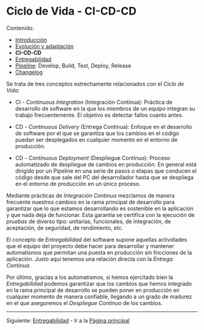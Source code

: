 # Ciclo de Vida - CI-CD-CD

Contenido:

- [Introducción](../application-lifecycle.md)
- [Evolución y adaptación](al-evolution-and-adaptation.md)
- **CI-CD-CD**
- [Entregabilidad](al-releasability.md)
- [Pipeline](al-pipeline.md): Develop, Build, Test, Deploy, Release
- [Changelog](al-changelog.md)

Se trata de tres conceptos estrechamente relacionados con el _Ciclo de Vida_:

- CI - _Continuous Integration_ (Integración Continua): Práctica de desarrollo de software en la que los miembros de un equipo integran su trabajo frecuentemente. El objetivo es detectar fallos cuanto antes.

- CD - _Continuous Delivery_ (Entrega Continua): Enfoque en el desarrollo de software por el que se garantiza que los cambios en el código puedan ser desplegados en cualquier momento en el entorno de producción.

- CD - _Continuous Deployment_ (Despliegue Continuo): Proceso automatizado de despliegue de cambios en producción. En general está dirigido por un Pipeline en una serie de pasos o etapas que conducen el código desde que sale del PC del desarrollador hasta que se despliega en el entorno de producción en un único proceso.

Mediante prácticas de _Integración Continua_ mezclamos de manera frecuente nuestros cambios en la rama principal de desarrollo para garantizar que lo que estamos desarrollando es sostenible en la aplicación y que nada deja de funcionar. Esta garantía se certifica con la ejecución de _pruebas_ de diverso tipo: unitarias, funcionales, de integración, de aceptación, de seguridad, de rendimiento, etc.

El concepto de _Entregabilidad_ del software supone aquellas actividades que el equipo del proyecto debe hacer para desarrollar y mantener automatismos que permitan una puesta en producción sin fricciones de la aplicación. Justo aquí tenemos una relación directa con la _Entrega Continua_.

Por último, gracias a los automatismos, si hemos ejercitado bien la _Entregabilidad_ podemos garantizar que los cambios que hemos integrado en la rama principal de desarrollo se pueden poner en producción en cualquier momento de manera confiable, llegando a un grado de madurez en el que aseguremos el _Despliegue Continuo_ de los cambios.

---

Siguiente: [Entregabilidad](al-releasability.md) - Ir a la [Página principal](../toc.md)
